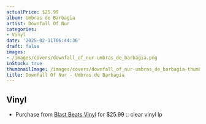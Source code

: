 ```yaml
---
actualPrice: $25.99
album: Umbras de Barbagia
artist: Downfall Of Nur
categories:
- Vinyl
date: '2025-02-11T06:44:36'
draft: false
images:
- /images/covers/downfall_of_nur-umbras_de_barbagia.png
inStock: true
thumbnailImage: /images/covers/downfall_of_nur-umbras_de_barbagia-thumb.png
title: Downfall Of Nur - Umbras de Barbagia
---
```


## Vinyl
* Purchase from [Blast Beats Vinyl](https://blastbeatsvinyl.com/products/downfall-of-nur-umbras-de-barbagia-clear-vinyl-lp) for $25.99 :: clear vinyl lp
